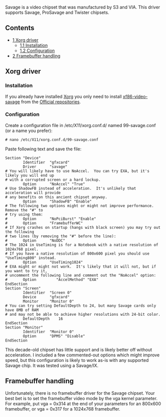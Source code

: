 Savage is a video chipset that was manufactured by S3 and VIA. This driver supports Savage, ProSavage and Twister chipsets.

## Contents

*   [1 Xorg driver](#Xorg_driver)
    *   [1.1 Installation](#Installation)
    *   [1.2 Configuration](#Configuration)
*   [2 Framebuffer handling](#Framebuffer_handling)

## Xorg driver

### Installation

If you already have installed [Xorg](/index.php/Xorg "Xorg") you only need to install [xf86-video-savage](https://www.archlinux.org/packages/?name=xf86-video-savage) from the [Official repositories](/index.php/Official_repositories "Official repositories").

### Configuration

Create a configuration file in /etc/X11/xorg.conf.d/ named 99-savage.conf (or a name you prefer):

```
# nano /etc/X11/xorg.conf.d/99-savage.conf

```

Paste following text and save the file:

```
Section "Device"
        Identifier	"gfxcard"
        Driver		"savage"
# You will likely have to use NoAccel.  You can try EXA, but it's likely you will end up
# with a corrupted screen or a hard lockup.
        Option		"NoAccel" "True"
# Use ShadowFB instead of acceleration.  It's unlikely that acceleration will provide
# any benefits on this ancient chipset anyway.
        Option		"ShadowFB" "Enable"
# The following two options might or might not improve performance.  Remove the "#" to
# try using them:
#       Option		"NoPciBurst" "Enable"
#       Option		"FramebufferWC"
# If Xorg crashes on startup (hangs with black screen) you may try out the following 
# two lines (by removing the "#" before the line):
#       Option		"NoDDC"
# The 1024 in UseTiming is for a Notebook with a native resolution of 1024x768 pixel.
# If you have a native resolution of 800x600 pixel you should use "UseTiming800" instead.
#       Option		"UseTiming1024"
# EXA might or might not work.  It's likely that it will not, but if you want to try it,
# uncomment the following line and comment out the "NoAccel" option:
#       Option         "AccelMethod" "EXA"
EndSection
Section "Screen"
        Identifier	"Screen 0"
        Device		"gfxcard"
        Monitor		"Monitor 0"
# You can try setting DefaultDepth to 24, but many Savage cards only have 8MB of RAM
# and may not be able to achieve higher resolutions with 24-bit color.
        DefaultDepth	16
EndSection
Section "Monitor"
        Identifier	"Monitor 0"
        Option		"DPMS" "Disable"
EndSection

```

This decade-old chipset has little support and is likely better off without acceleration. I included a few commented-out options which might improve speed, but this configuration is likely to work as-is with any supported Savage chip. It was tested using a Savage/IX.

## Framebuffer handling

Unfortunately, there is no framebuffer driver for the Savage chipset. Your best bet is to set the framebuffer video mode by the vga kernel parameter. For example, put vga = 0x314 at the end of your parameters for an 800x600 framebuffer, or vga = 0x317 for a 1024x768 framebuffer.
